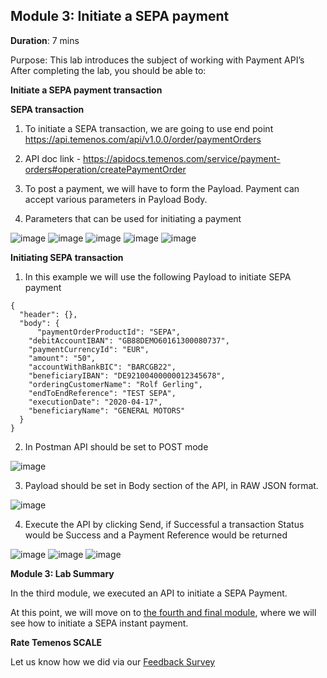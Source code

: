 ## Module 3: Initiate a SEPA payment

**Duration**: 7 mins

Purpose: This lab introduces the subject of working with Payment API’s 
After completing the lab, you should be able to:

**Initiate a SEPA payment transaction**

**SEPA transaction**
1. To initiate a SEPA transaction, we are going to use end point https://api.temenos.com/api/v1.0.0/order/paymentOrders

2. API doc link - https://apidocs.temenos.com/service/payment-orders#operation/createPaymentOrder

3. To post a payment, we will have to form the Payload. Payment can accept various parameters in Payload Body. 

4. Parameters that can be used for initiating a payment 

![image](images/image011.png)
![image](images/image012.png)
![image](images/image013.png)
![image](images/image014.png)
![image](images/image015.png)

**Initiating SEPA transaction**
1. In this example we will use the following Payload to initiate SEPA payment
```
{
  "header": {},
  "body": {
      "paymentOrderProductId": "SEPA",
    "debitAccountIBAN": "GB88DEMO60161300080737",
    "paymentCurrencyId": "EUR",
    "amount": "50",
    "accountWithBankBIC": "BARCGB22",
    "beneficiaryIBAN": "DE92100400000012345678",
    "orderingCustomerName": "Rolf Gerling",
    "endToEndReference": "TEST SEPA",
    "executionDate": "2020-04-17",
    "beneficiaryName": "GENERAL MOTORS"
  }
}
```

2. In Postman API should be set to POST mode

![image](images/image016.png)

3. Payload should be set in Body section of the API, in RAW JSON format.  

![image](images/image017.png)

4. Execute the API by clicking Send, if Successful a transaction Status would be Success and a Payment Reference would be returned

![image](images/image018.png)
![image](images/image019.png)
![image](images/image020.png)

**Module 3: Lab Summary**

In the third module, we executed an API to initiate a SEPA Payment.

At this point, we will move on to [the fourth and final module](https://github.com/temenos/SCALE2020/blob/main/Creating%20a%20Seamless%20Payment%20Experience%20Using%20Temenos%20Payment%20APIs/Module4-InitiateASepaInstantPayment.md), where we will see how to initiate a SEPA instant payment.

**Rate Temenos SCALE**

Let us know how we did via our [Feedback Survey]()